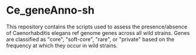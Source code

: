 # Ce_geneAnno-sh
This repository contains the scripts used to assess the presence/absence of Caenorhabditis elegans ref genome genes across all wild strains. Genes are classified as "core", "soft-core", "rare", or "private" based on the frequency at which they occur in wild strains.
